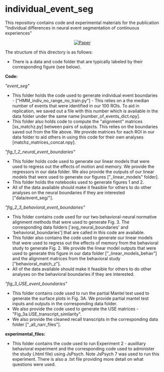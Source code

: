 # individual_event_seg
This repository contains code and experimental materials for the publication "Individual differences in neural event segmentation of continuous experiences"

<p align="center">
  <a href="[https://www.biorxiv.org/content/10.1101/2022.09.09.507003v2](https://watermark-silverchair-com.dartmouth.idm.oclc.org/bhad106.pdf?token=AQECAHi208BE49Ooan9kkhW_Ercy7Dm3ZL_9Cf3qfKAc485ysgAAA3IwggNuBgkqhkiG9w0BBwagggNfMIIDWwIBADCCA1QGCSqGSIb3DQEHATAeBglghkgBZQMEAS4wEQQMJAeMojp7npGAMv5GAgEQgIIDJWUGZOZ8PMP9bD2z_98JLnpv-xHiFhg0TSXX0krn5TlfDZym60hmrYZJ6fxNEs-YLvETzeWUdnXTdzYs4y7l_jj_duMTJpoK_hsx_ig5-EtK8dF-2Fj-t6vyAxSTBpP7_KX9XYnORuNIB0XqWO01U9D-kDI5SM8xX88tkTt4_6qcxQXK4UYfyIPTsI6UzKrD9J43ltL76DNz7RZ0P0vOFKaCCigCv8jQEhz6KhCnvAiUaOJIFWRh60bPdrH2qhzizRkUFFi0xOIiimRIxBZA_b2n7DOWtBtJbbEhuSB8Wp5N7zcC4YTdgC1OsdH8Y7G8qMTcDf6ei4h4ln-g7Gn2huJzLIimy-0aJWXpugGg8FpP0hlCOqQyeH4fzcc23Tof9Z7YSh7ZFUKe3vy4AVHdYYsutV9NfmJaYXZge1gepJYf3eMZ5o5ymt2H8njq69h5aPGt-Cum_pvI4_mneL-LmqMeCPl6M7tZ6qHj458jMOdCXjADR3d7ACc0CTvsmPOIXWlDKP_4vtsDKil79mZoPfJc2g5RmfkMjbkPS-qdMf8czVpH3lAjsG7qzsHYrNu-M9VwI80fI0kwszMnAou5AxtXv8TPwxzDiGSKMI6aVM3HUY48r608-Uc5Zeww4E31UfOcvG4cKHh-ENjZGzerGEzVE61NbuHGeuYqc4He-eNoi9byqTephpQu6B9lGtyt_prmu2LKGaWkecct4pETOjYc5v8nbYWy5-vyPzD6mrha-_xgbDctWg9wZO4GMAVJsoDTI7NqDQb0FMtQyAOYpWsHqYA1bZbMOUr52keSYnSoIGcMI-mtsYM1SJjRvbvH-BQcKrych-AGinaYnfIXm3977z3IqXWG1p9UvEwBlRbMXK_tVdcSiUkIIC8lK2HZpJjfblzEbQJf_ZE3S8h5SQ5vRC0Ss4CeIrScAMsRO9nkvjFd4SacaQbWs9AIu-FPhzTR01GckD4vXNvq_s5vbCM9y5-LnFTx7gqfpr9JSxTxVYj5mrIN2iYY4HZoZ1RYwT2hIaume1zWzhraEm0r7kqSVXLCxfL2pLM1D1lrcy1C7WaGtYI)">
    <img src="[https://img.shields.io/badge/BioArXiv-Preprint-cf1d35.svg](https://user-images.githubusercontent.com/5334175/36446632-b3700ecc-1660-11e8-8f63-4b2b350d8111.png)" alt="Paper">
  </a>
</p>

The structure of this directory is as follows:
- There is a data and code folder that are typically labeled by their corresponding figure (see below). 

**Code:**

*"event_seg"*
- This folder holds the code used to generate individual event boundaries - ["HMM_indiv_no_range_no_train.py"] - This relies on a the median number of events that were identified in our 100 ROIs. To aid in replication, we saved out a file with this number which is available in the data folder under the same name [number_of_events_dict.npy]. 
- This folder also holds code to compute the "alignment" matrices [ss_matchz.py] between pairs of subjects. This relies on the boundaries saved out from the file above. We provide matrices for each ROI in our data folder to aid others in using this code for their own analyses [matchz_matrices_concat.npy]. 

*"fig_1_2_neural_event_boundaries"*
- This folder holds code used to generate our linear models that were used to regress out the effects of motion and memory. We provide the regressors in our data folder. We also provide the outputs of our linear models that were used to generate our figures ["_linear_models" folder]. 
- This folder holds the notebooks used to generate figures 1 and 2. 
- All of the data available should make it feasible for others to do other analyses on the neural boundaries if they are interested ["data/event_seg/"]. 

*"fig_2_3_behavioral_event_boundaries"*
- This folder contains code used for our two behavioral-neural normative alignment methods that were used to generate Fig. 3. The corresponding data folders ['avg_neural_boundaries' and 'behavioral_boundaries'] that are called in this code are available.
- This folder also contains the code used to generate our linear models that were used to regress out the effects of memory from the behavioral study to generate Fig. 2. We provide the linear model outputs that were used to generate this figure in our data folder ["_linear_models_behav"] and the alignment matrices from the behavioral study ["behavioral_match_z"].
- All of the data available should make it feasible for others to do other analyses on the behavioral boundaries if they are interested. 

*"fig_3_USE_event_boundaries"*
- This folder contains code used to run the partial Mantel test used to generate the surface plots in Fig. 3A. We provide partial mantel test inputs and outputs in the corresponding data folder. 
- We also provide the code used to generate the USE matrices - "Fig_3a.USE_transcript_similarity". 
- We also provide the cleaned recall transcripts in the corresponding data folder ["_all_narr_files"].
 

**experimental_files:**
- This folder contains the code used to run Experiment 2 - auxilliary behavioral experiment and the corresponding code used to administer the study (.html file) using JsPsych. Note JsPsych 7 was used to run this experiment. There is also a .txt file providing more detail on what questions were used.
